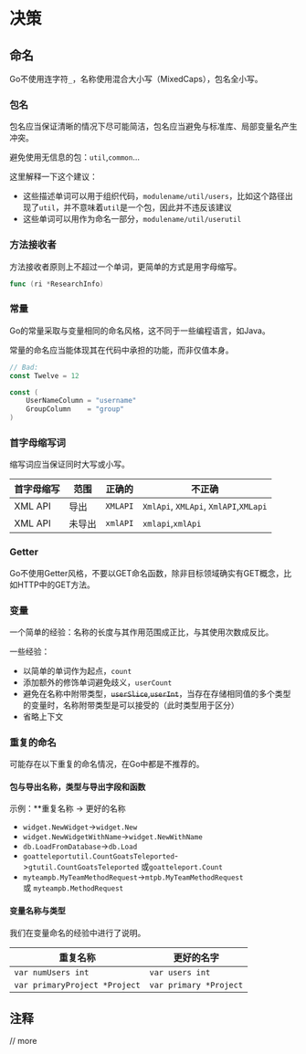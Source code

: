 # 决策
## 命名

Go不使用连字符`_`，名称使用混合大小写（MixedCaps），包名全小写。

### 包名

包名应当保证清晰的情况下尽可能简洁，包名应当避免与标准库、局部变量名产生冲突。

避免使用无信息的包：`util`,`common`...

这里解释一下这个建议：

- 这些描述单词可以用于组织代码，`modulename/util/users`，比如这个路径出现了`util`，并不意味着`util`是一个包，因此并不违反该建议
- 这些单词可以用作为命名一部分，`modulename/util/userutil`

### 方法接收者

方法接收者原则上不超过一个单词，更简单的方式是用字母缩写。

```go
func (ri *ResearchInfo)
```

### 常量

Go的常量采取与变量相同的命名风格，这不同于一些编程语言，如Java。

常量的命名应当能体现其在代码中承担的功能，而非仅值本身。

```go
// Bad:
const Twelve = 12

const (
    UserNameColumn = "username"
    GroupColumn    = "group"
)
```

### 首字母缩写词

缩写词应当保证同时大写或小写。

|首字母缩写|范围|正确的|不正确|
|---|---|---|---|
|XML API|导出|`XMLAPI`|`XmlApi`, `XMLApi`, `XmlAPI`,`XMLapi`|
|XML API|未导出|`xmlAPI`|`xmlapi`,`xmlApi`|

### Getter

Go不使用Getter风格，不要以GET命名函数，除非目标领域确实有GET概念，比如HTTP中的GET方法。

### 变量

一个简单的经验：名称的长度与其作用范围成正比，与其使用次数成反比。

一些经验：

- 以简单的单词作为起点，`count`
- 添加额外的修饰单词避免歧义，`userCount`
- 避免在名称中附带类型，~~`userSlice`~~,~~`userInt`~~，当存在存储相同值的多个类型的变量时，名称附带类型是可以接受的（此时类型用于区分）
- 省略上下文

### 重复的命名

可能存在以下重复的命名情况，在Go中都是不推荐的。

#### 包与导出名称，类型与导出字段和函数

示例：**重复名称 -> 更好的名称

- `widget.NewWidget`->`widget.New`
- `widget.NewWidgetWithName`->`widget.NewWithName`
- `db.LoadFromDatabase`->`db.Load`
- `goatteleportutil.CountGoatsTeleported`->`gtutil.CountGoatsTeleported` 或`goatteleport.Count`
- `myteampb.MyTeamMethodRequest`->`mtpb.MyTeamMethodRequest`或 `myteampb.MethodRequest`

#### 变量名称与类型

我们在变量命名的经验中进行了说明。

|重复名称|更好的名字|
|---|---|
|`var numUsers int`|`var users int`|
|`var primaryProject *Project`|`var primary *Project`|

## 注释

// more